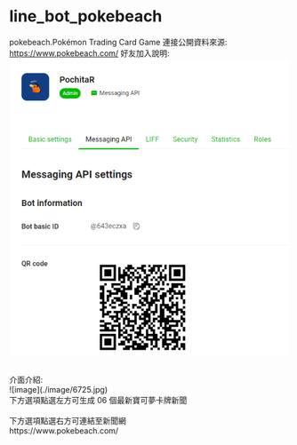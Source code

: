 # line_bot_pokebeach
pokebeach.Pokémon Trading Card Game
連接公開資料來源:
https://www.pokebeach.com/
好友加入說明:<br>
![image](./image/1206.png)

<br>
介面介紹:<br>
![image](./image/6725.jpg)
<br>
下方選項點選左方可生成 06 個最新寶可夢卡牌新聞<br>
<br>
下方選項點選右方可連結至新聞網<br>
https://www.pokebeach.com/